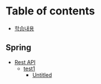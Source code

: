 # Table of contents

* [학습내용](README.md)

## Spring

* [Rest API](spring/untitled-1/README.md)
  * [test1](spring/untitled-1/test1/README.md)
    * [Untitled](spring/untitled-1/test1/untitled.md)

